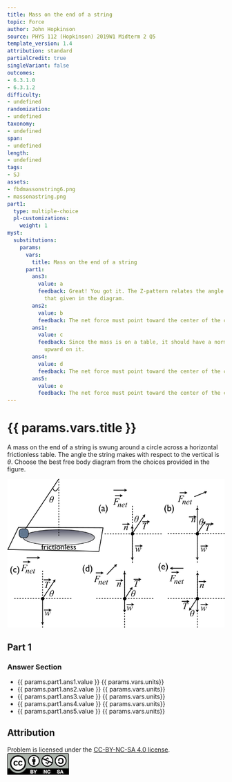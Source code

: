 ```yaml
---
title: Mass on the end of a string
topic: Force
author: John Hopkinson
source: PHYS 112 (Hopkinson) 2019W1 Midterm 2 Q5
template_version: 1.4
attribution: standard
partialCredit: true
singleVariant: false
outcomes:
- 6.3.1.0
- 6.3.1.2
difficulty:
- undefined
randomization:
- undefined
taxonomy:
- undefined
span:
- undefined
length:
- undefined
tags:
- SJ
assets:
- fbdmassonstring6.png
- massonastring.png
part1:
  type: multiple-choice
  pl-customizations:
    weight: 1
myst:
  substitutions:
    params:
      vars:
        title: Mass on the end of a string
      part1:
        ans3:
          value: a
          feedback: Great! You got it. The Z-pattern relates the angle theta(θ)to
            that given in the diagram.
        ans2:
          value: b
          feedback: The net force must point toward the center of the circle.
        ans1:
          value: c
          feedback: Since the mass is on a table, it should have a normal force acting
            upward on it.
        ans4:
          value: d
          feedback: The net force must point toward the center of the circle.
        ans5:
          value: e
          feedback: The net force must point toward the center of the circle.
---
```

# {{ params.vars.title }}
A mass on the end of a string is swung around a circle across a horizontal frictionless table. The angle the string makes with respect to the vertical is $\theta$. Choose the best free body diagram from the choices provided in the figure.

<img src="fbdmassonstring6.png">

## Part 1

### Answer Section

- {{ params.part1.ans1.value }} {{ params.vars.units}}
- {{ params.part1.ans2.value }} {{ params.vars.units}}
- {{ params.part1.ans3.value }} {{ params.vars.units}}
- {{ params.part1.ans4.value }} {{ params.vars.units}}
- {{ params.part1.ans5.value }} {{ params.vars.units}}

## Attribution

Problem is licensed under the [CC-BY-NC-SA 4.0 license](https://creativecommons.org/licenses/by-nc-sa/4.0/).<br> ![The Creative Commons 4.0 license requiring attribution-BY, non-commercial-NC, and share-alike-SA license.](https://raw.githubusercontent.com/firasm/bits/master/by-nc-sa.png)